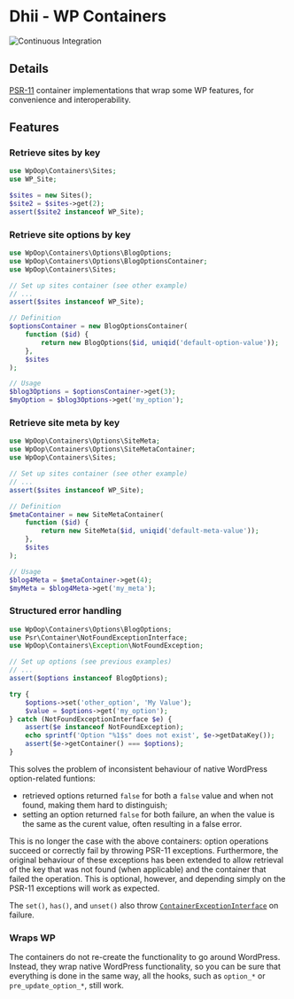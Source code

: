 # Dhii - WP Containers

![Continuous Integration](https://github.com/wp-oop/containers/workflows/Continuous%20Integration/badge.svg)

## Details
[PSR-11][] container implementations that wrap some WP features, for convenience and interoperability.

## Features
### Retrieve sites by key

```php
use WpOop\Containers\Sites;
use WP_Site;

$sites = new Sites();
$site2 = $sites->get(2);
assert($site2 instanceof WP_Site);
```

### Retrieve site options by key

```php
use WpOop\Containers\Options\BlogOptions;
use WpOop\Containers\Options\BlogOptionsContainer;
use WpOop\Containers\Sites;

// Set up sites container (see other example)
// ...
assert($sites instanceof WP_Site);

// Definition
$optionsContainer = new BlogOptionsContainer(
    function ($id) {
        return new BlogOptions($id, uniqid('default-option-value'));
    },
    $sites
);

// Usage
$blog3Options = $optionsContainer->get(3);
$myOption = $blog3Options->get('my_option');
```
    
### Retrieve site meta by key

```php
use WpOop\Containers\Options\SiteMeta;
use WpOop\Containers\Options\SiteMetaContainer;
use WpOop\Containers\Sites;

// Set up sites container (see other example)
// ...
assert($sites instanceof WP_Site);

// Definition
$metaContainer = new SiteMetaContainer(
    function ($id) {
        return new SiteMeta($id, uniqid('default-meta-value'));
    },
    $sites
);

// Usage
$blog4Meta = $metaContainer->get(4);
$myMeta = $blog4Meta->get('my_meta');
```
    
### Structured error handling

```php
use WpOop\Containers\Options\BlogOptions;
use Psr\Container\NotFoundExceptionInterface;
use WpOop\Containers\Exception\NotFoundException;

// Set up options (see previous examples)
// ...
assert($options instanceof BlogOptions);

try {
    $options->set('other_option', 'My Value');
    $value = $options->get('my_option');
} catch (NotFoundExceptionInterface $e) {
    assert($e instanceof NotFoundException);
    echo sprintf('Option "%1$s" does not exist', $e->getDataKey());
    assert($e->getContainer() === $options);
}
```

This solves the problem of inconsistent behaviour of native WordPress option-related funtions:

* retrieved options returned `false` for both a `false` value and when not found, making them hard to distinguish;
* setting an option returned `false` for both failure, an when the value is the same as the curent value, often
resulting in a false error.

This is no longer the case with the above containers: option operations succeed or correctly fail
by throwing PSR-11 exceptions. Furthermore, the original behaviour of these exceptions has been
extended to allow retrieval of the key that was not found (when applicable) and the container that failed
the operation. This is optional, however, and depending simply on the PSR-11 exceptions will work as expected.

The `set()`, `has()`, and `unset()` also throw [`ContainerExceptionInterface`][] on failure.

### Wraps WP

The containers do not re-create the functionality to go around WordPress. Instead, they wrap native WordPress functionality,
so you can be sure that everything is done in the same way, all the hooks, such as `option_*` or `pre_update_option_*`, still work.

[Dhii]: https://github.com/Dhii/dhii
[PSR-11]: https://github.com/php-fig/fig-standards/blob/master/accepted/PSR-11-container.md
[`ContainerExceptionInterface`]: https://github.com/Dhii/data-container-interface/blob/develop/src/Exception/ContainerExceptionInterface.php#L14
